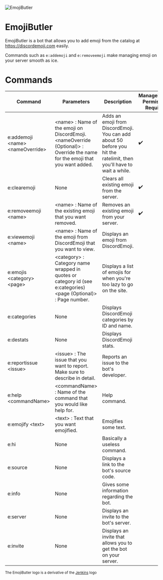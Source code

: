 ![EmojiButler](https://i.imgur.com/xnoI5O8.png)

# EmojiButler
EmojiButler is a bot that allows you to add emoji from the catalog at https://discordemoji.com easily.

Commands such as `e:addemoji` and `e:removeemoji` make managing emoji on your server smooth as ice.

# Commands

| Command                          	| Parameters                                                                                                        	| Description                                                                                                            	|  ManageEmojis Permission Required 	|
|----------------------------------	|-------------------------------------------------------------------------------------------------------------------	|------------------------------------------------------------------------------------------------------------------------	|-----------------------------------	|
| e:addemoji \<name> \<nameOverride> 	| \<name> : Name of the emoji on DiscordEmoji. \<nameOverride (Optional)> : Override the name for the emoji that you want added. 	| Adds an emoji from DiscordEmoji.  You can add about 50 before you hit the ratelimit, then you'll have to wait a while. 	| ✔️                                 	|
| e:clearemoji                     	| None                                                                                                              	| Clears all existing emoji from the server.                                                                             	| ✔️                                 	|
| e:removeemoji \<name>             	| \<name> : Name of the existing emoji that you want removed.                                                        	| Removes an existing emoji from your server.                                                                            	| ✔️                                 	|
| e:viewemoji \<name>               	| \<name> : Name of the emoji from DiscordEmoji that you want to view.                                               	| Displays an emoji from DiscordEmoji.                                                                                   	|                                   	|
| e:emojis \<category> \<page>         | \<category> : Category name wrapped in quotes or category id (see e:categories) \<page (Optional)> : Page number.                                                                                                              	| Displays a list of emojis for when you're too lazy to go on the site.                                                                                           	|                                   	|
| e:categories                        	| None                                                                                                              	| Displays DiscordEmoji categories by ID and name.                                                                                           	|                                   	|
| e:destats                        	| None                                                                                                              	| Displays DiscordEmoji stats.                                                                                           	|                                   	|
| e:reportissue \<issue>            	| \<issue> : The issue that you want to report. Make sure to describe in detail.                                     	| Reports an issue to the bot's developer.                                                                               	|                                   	|
| e:help \<commandName>               | \<commandName> : Name of the command that you would like help for.                                                                                                              	| Help command.                                                                                                          	|                                   	|
| e:emojify \<text>                 	| \<text> : Text that you want emojified.                                                                            	| Emojifies some text.                                                                                                   	|                                   	|
| e:hi                             	| None                                                                                                              	| Basically a useless command.                                                                                           	|                                   	|
| e:source                         	| None                                                                                                              	| Displays a link to the bot's source code.                                                                              	|                                   	|
| e:info                           	| None                                                                                                              	| Gives some information regarding the bot.                                                                              	|                                   	|
| e:server                         	| None                                                                                                              	| Displays an invite to the bot's server.                                                                                	|                                   	|
| e:invite                         	| None                                                                                                              	| Displays an invite that allows you to get the bot on your server.                                                      	|                                   	|

<sub>The EmojiButler logo is a derivative of the [Jenkins](https://jenkins.io/) logo</sub>

